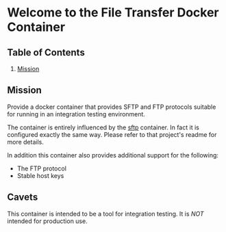 # Welcome to the File Transfer Docker Container

## Table of Contents

1. [Mission](#mission)

## Mission

Provide a docker container that provides SFTP and FTP protocols suitable for running in an integration testing
environment.

The container is entirely influenced by the [sftp](https://github.com/atmoz/sftp) container. In fact it is configured
exactly the same way. Please refer to that project's readme for more details.

In addition this container also provides additional support for the following:

* The FTP protocol
* Stable host keys

## Cavets

This container is intended to be a tool for integration testing. It is *NOT* intended for production use.
